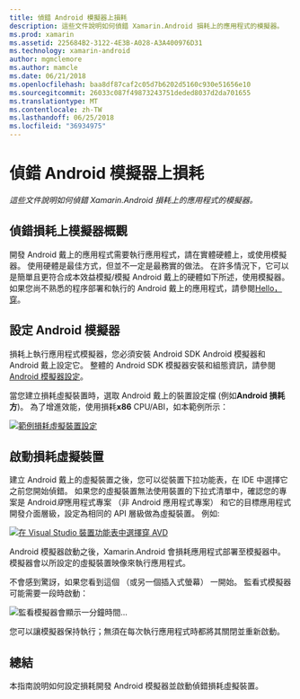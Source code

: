 ```yaml
---
title: 偵錯 Android 模擬器上損耗
description: 這些文件說明如何偵錯 Xamarin.Android 損耗上的應用程式的模擬器。
ms.prod: xamarin
ms.assetid: 225684B2-3122-4E3B-A028-A3A400976D31
ms.technology: xamarin-android
author: mgmclemore
ms.author: mamcle
ms.date: 06/21/2018
ms.openlocfilehash: baa8df87caf2c05d7b6202d5160c930e51656e10
ms.sourcegitcommit: 26033c087f49873243751deded8037d2da701655
ms.translationtype: MT
ms.contentlocale: zh-TW
ms.lasthandoff: 06/25/2018
ms.locfileid: "36934975"
---
```

# <a name="debug-android-wear-on-an-emulator"></a>偵錯 Android 模擬器上損耗

_這些文件說明如何偵錯 Xamarin.Android 損耗上的應用程式的模擬器。_

## <a name="debug-wear-on-emulator-overview"></a>偵錯損耗上模擬器概觀

開發 Android 戴上的應用程式需要執行應用程式，請在實體硬體上，或使用模擬器。 使用硬體是最佳方式，但並不一定是最務實的做法。 在許多情況下，它可以是簡單且更符合成本效益模擬/模擬 Android 戴上的硬體如下所述，使用模擬器。 如果您尚不熟悉的程序部署和執行的 Android 戴上的應用程式，請參閱[Hello，穿](~/android/wear/get-started/hello-wear.md)。

## <a name="configure-the-android-emulator"></a>設定 Android 模擬器

損耗上執行應用程式模擬器，您必須安裝 Android SDK Android 模擬器和 Android 戴上設定它。 整體的 Android SDK 模擬器安裝和組態資訊，請參閱[Android 模擬器設定](~/android/get-started/installation/android-emulator/index.md)。

當您建立損耗虛擬裝置時，選取 Android 戴上的裝置設定檔 (例如**Android 損耗方**)。 為了增進效能，使用損耗**x86** CPU/ABI，如本範例所示：

[![範例損耗虛擬裝置設定](debug-on-emulator-images/01-wear-avd-example-sml.png)](debug-on-emulator-images/01-wear-avd-example.png#lightbox)


## <a name="launch-the-wear-virtual-device"></a>啟動損耗虛擬裝置 

建立 Android 戴上的虛擬裝置之後，您可以從裝置下拉功能表，在 IDE 中選擇它之前您開始偵錯。 如果您的虛擬裝置無法使用裝置的下拉式清單中，確認您的專案是 Android*穿*應用程式專案 （非 Android 應用程式專案） 和它的目標應用程式開發介面層級，設定為相同的 API 層級做為虛擬裝置。 例如: 

[![在 Visual Studio 裝置功能表中選擇穿 AVD](debug-on-emulator-images/vs/choose-wear-sim.png)](debug-on-emulator-images/vs/choose-wear-sim.png#lightbox)

Android 模擬器啟動之後，Xamarin.Android 會損耗應用程式部署至模擬器中。 模擬器會以所設定的虛擬裝置映像來執行應用程式。

不會感到驚訝，如果您看到這個 （或另一個插入式螢幕） 一開始。 監看式模擬器可能需要一段時啟動： 

![監看模擬器會顯示一分鐘時間...](debug-on-emulator-images/please-wait.png)

您可以讓模擬器保持執行；無須在每次執行應用程式時都將其關閉並重新啟動。

 
## <a name="summary"></a>總結
 
本指南說明如何設定損耗開發 Android 模擬器並啟動偵錯損耗虛擬裝置。
